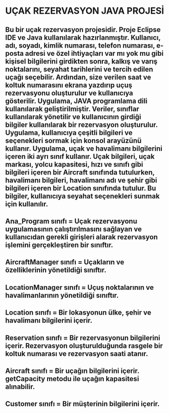 # UÇAK REZERVASYON JAVA PROJESİ 
Bu bir uçak rezervasyon projesidir. 
Proje Eclipse IDE ve Java kullanılarak hazırlanmıştır.
Kullanıcı, adı, soyadı, kimlik numarası, telefon numarası, e-posta adresi ve özel ihtiyaçları var mı yok mu gibi kişisel bilgilerini girdikten sonra, kalkış ve varış noktalarını, seyahat tarihlerini ve tercih edilen uçağı seçebilir. Ardından, size verilen saat ve koltuk numarasını ekrana yazdırıp uçuş rezervasyonu oluşturulur ve kullanıcıya gösterilir.
Uygulama, JAVA programlama dili kullanılarak geliştirilmiştir. 
Veriler, sınıflar kullanılarak yönetilir ve kullanıcının girdiği bilgiler kullanılarak bir rezervasyon oluşturulur. Uygulama, kullanıcıya çeşitli bilgileri ve seçenekleri sormak için konsol arayüzünü kullanır.
Uygulama, uçak ve havalimanı bilgilerini içeren iki ayrı sınıf kullanır. Uçak bilgileri, uçak markası, yolcu kapasitesi, hızı ve sınıfı gibi bilgileri içeren bir Aircraft sınıfında tutulurken, havalimanı bilgileri, havalimanı adı ve şehir gibi bilgileri içeren bir Location sınıfında tutulur. Bu bilgiler, kullanıcıya seyahat seçenekleri sunmak için kullanılır.
-----------------------------------------------------------------------------------------------------------------
Ana_Program sınıfı = Uçak rezervasyonu uygulamasının çalıştırılmasını sağlayan ve kullanıcıdan gerekli girişleri alarak rezervasyon işlemini gerçekleştiren bir sınıftır.
-----------------------------------------------------------------------------------------------------------------
AircraftManager sınıfı = Uçakların ve özelliklerinin yönetildiği sınıftır. 
-----------------------------------------------------------------------------------------------------------------
LocationManager sınıfı = Uçuş noktalarının ve havalimanlarının yönetildiği sınıftır. 
-----------------------------------------------------------------------------------------------------------------
Location sınıfı = Bir lokasyonun ülke, şehir ve havalimanı bilgilerini içerir. 
-----------------------------------------------------------------------------------------------------------------
Reservation sınıfı = Bir rezervasyonun bilgilerini içerir. Rezervasyon oluşturulduğunda rasgele bir koltuk numarası ve rezervasyon saati atanır.
-----------------------------------------------------------------------------------------------------------------
Aircraft sınıfı = Bir uçağın bilgilerini içerir. getCapacity metodu ile uçağın kapasitesi alınabilir.
-----------------------------------------------------------------------------------------------------------------
Customer sınıfı = Bir müşterinin bilgilerini içerir.
-----------------------------------------------------------------------------------------------------------------
